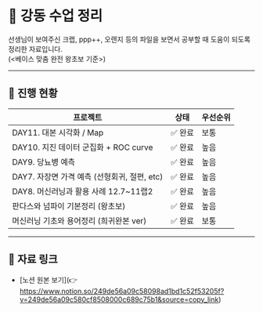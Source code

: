 # 🌱 강동 수업 정리

선생님이 보여주신 크랩, ppp++, 오렌지 등의 파일을 보면서 공부할 때 도움이 되도록 정리한 자료입니다.  
(<베이스 맞춤 완전 왕초보 기준>)

---

## 📌 진행 현황

| 프로젝트 | 상태 | 우선순위 |
|----------|------|----------|
| DAY11. 대본 시각화 / Map | ✅ 완료 | 보통 |
| DAY10. 지진 데이터 군집화 + ROC curve | ✅ 완료 | 높음 |
| DAY9. 당뇨병 예측 | ✅ 완료 | 높음 |
| DAY7. 자장면 가격 예측 (선형회귀, 절편, etc) | ✅ 완료 | 높음 |
| DAY8. 머신러닝과 활용 사례 12.7~11랩2 | ✅ 완료 | 높음 |
| 판다스와 넘파이 기본정리 (왕초보) | ✅ 완료 | 높음 |
| 머신러닝 기초와 용어정리 (희귀완본 ver) | ✅ 완료 | 보통 |

---

## 📂 자료 링크
- [노션 원본 보기](👉 https://www.notion.so/249de56a09c58098ad1bd1c52f53205f?v=249de56a09c580cf8508000c689c75b1&source=copy_link)

